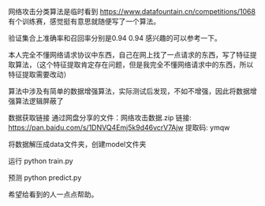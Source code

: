 网络攻击分类算法是临时看到 https://www.datafountain.cn/competitions/1068 有个训练赛，感觉挺有意思就随便写了一个算法。

验证集合上准确率和召回率分别是0.94 0.94 感兴趣的可以参考一下。

本人完全不懂网络请求协议中东西，自己在网上找了一点请求的东西，写了特征提取算法，（这个特征提取肯定存在问题，但是我完全不懂网络请求中的东西，所以特征提取需要改动）

算法中涉及有简单的数据增强算法，实际测试后发现，不如不增强，因此将数据增强算法逻辑屏蔽了

数据获取链接 通过网盘分享的文件：网络攻击数据.zip
链接: https://pan.baidu.com/s/1DNVQ4Emj5k9d46vcrV7Ajw 提取码: ymqw

将数据解压成data文件夹，创建model文件夹

运行 python train.py

预测 python predict.py

希望给看到的人一点点帮助。

